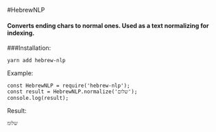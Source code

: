 #HebrewNLP

#### Converts ending chars to normal ones. Used as a text normalizing for indexing.

###Installation:
~~~
yarn add hebrew-nlp
~~~

Example:  
~~~
const HebrewNLP = require('hebrew-nlp');
const result = HebrewNLP.normalize('שלום');
console.log(result);
~~~
Result:
~~~
שלומ
~~~
